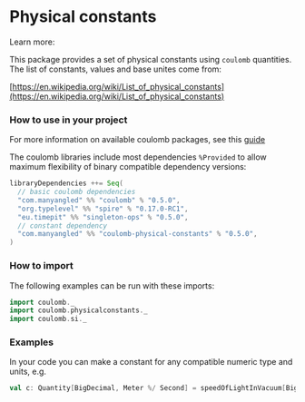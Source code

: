 # Physical constants

Learn more:

This package provides a set of physical constants using `coulomb` quantities.
The list of constants, values and base unites come from:

[https://en.wikipedia.org/wiki/List_of_physical_constants](https://en.wikipedia.org/wiki/List_of_physical_constants)

### How to use in your project

For more information on available coulomb packages, see this
[guide](../README.md#how-to-include-coulomb-in-your-project)

The coulomb libraries include most dependencies `%Provided` to allow maximum flexibility
of binary compatible dependency versions:

```scala
libraryDependencies ++= Seq(
  // basic coulomb dependencies
  "com.manyangled" %% "coulomb" % "0.5.0",
  "org.typelevel" %% "spire" % "0.17.0-RC1",
  "eu.timepit" %% "singleton-ops" % "0.5.0",
  // constant dependency
  "com.manyangled" %% "coulomb-physical-constants" % "0.5.0", 
)
```

### How to import

The following examples can be run with these imports:

```scala
import coulomb._
import coulomb.physicalconstants._
import coulomb.si._
```

### Examples

In your code you can make a constant for any compatible numeric type and units, e.g.

```scala
val c: Quantity[BigDecimal, Meter %/ Second] = speedOfLightInVacuum[BigDecimal]
```

